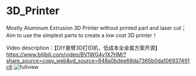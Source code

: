 # 3D_Printer

Mostly Aluminum Extrusion 3D Printer without printed part and laser cut；
Aim to use the simplest parts to create a low cost 3D printer！

Video description：【DIY悬臂3D打印机，低成本全金属方案开源】 https://www.bilibili.com/video/BV1WG4y1X7HM/?share_source=copy_web&vd_source=848a0bdee68da7365b0da106937491c6
![fullview](https://user-images.githubusercontent.com/83868547/213654399-4d5f1a9c-c8ef-4fa1-b5e8-a13a7c635d52.jpg)
